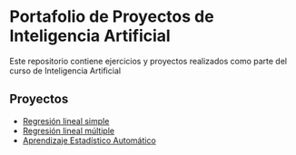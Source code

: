 
# Portafolio de Proyectos de Inteligencia Artificial

Este repositorio contiene ejercicios y proyectos realizados como parte del curso de Inteligencia Artificial

## Proyectos
- [Regresión lineal simple](./Regresión%20lineal%20simple/notebook.html)
- [Regresión lineal múltiple](./Regresión%20Lineal%20Múltiple.html)
- [Aprendizaje Estadístico Automático](./AprendizajeEstadisticoAutomatico/notebook.html)

